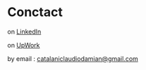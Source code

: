 # Conctact

on [LinkedIn](https://www.linkedin.com/in/claudio-dami%C3%A1n-catalani-0bb814181/) 

on [UpWork](https://www.upwork.com/freelancers/claudiocatalani)

by email : catalaniclaudiodamian@gmail.com

